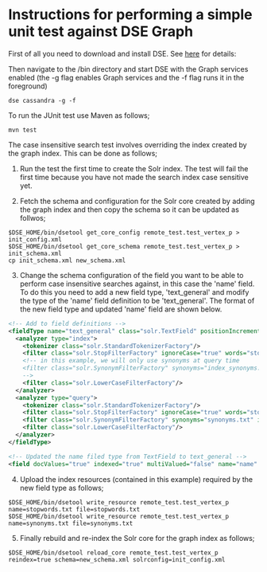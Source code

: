 # Instructions for performing a simple unit test against DSE Graph
  
First of all you need to download and install DSE. See [here](https://academy.datastax.com/downloads) for details: 

Then navigate to the <DSE home>/bin directory and start DSE with the 
Graph services enabled (the -g flag enables Graph services and 
the -f flag runs it in the foreground)

  ```
  dse cassandra -g -f
  ```
         
To run the JUnit test use Maven as follows;

  ```
  mvn test
  ```
The case insensitive search test involves overriding the index created
by the graph index. This can be done as follows;

1. Run the test the first time to create the Solr index. The test will 
fail the first time because you have not made the search index case 
sensitive yet.

2. Fetch the schema and configuration for the Solr core created by
adding the graph index and then copy the schema so it can be
updated as follwos;

  ```
  $DSE_HOME/bin/dsetool get_core_config remote_test.test_vertex_p > init_config.xml
  $DSE_HOME/bin/dsetool get_core_schema remote_test.test_vertex_p > init_schema.xml
  cp init_schema.xml new_schema.xml
  ```

3. Change the schema configuration of the field you want to be able to
perform case insensitive searches against, in this case the 'name' field. To do this
you need to add a new field type, 'text_general' and modify the type of the 'name' field definition 
to be 'text_general'. The format of the new field type and updated 'name' field are shown below.

  ```xml
  <!-- Add to field definitions -->
<fieldType name="text_general" class="solr.TextField" positionIncrementGap="100">
  <analyzer type="index">
    <tokenizer class="solr.StandardTokenizerFactory"/>
    <filter class="solr.StopFilterFactory" ignoreCase="true" words="stopwords.txt" />
    <!-- in this example, we will only use synonyms at query time
    <filter class="solr.SynonymFilterFactory" synonyms="index_synonyms.txt" ignoreCase="true" expand="false"/>
    -->
    <filter class="solr.LowerCaseFilterFactory"/>
  </analyzer>
  <analyzer type="query">
    <tokenizer class="solr.StandardTokenizerFactory"/>
    <filter class="solr.StopFilterFactory" ignoreCase="true" words="stopwords.txt" />
    <filter class="solr.SynonymFilterFactory" synonyms="synonyms.txt" ignoreCase="true" expand="true"/>
    <filter class="solr.LowerCaseFilterFactory"/>
  </analyzer>
</fieldType>

  <!-- Updated the name filed type from TextField to text_general -->
  <field docValues="true" indexed="true" multiValued="false" name="name" stored="true" type="text_general"/>
  ```

4. Upload the index resources (contained in this example) required by the new field type as follows;

  ```
  $DSE_HOME/bin/dsetool write_resource remote_test.test_vertex_p name=stopwords.txt file=stopwords.txt
  $DSE_HOME/bin/dsetool write_resource remote_test.test_vertex_p name=synonyms.txt file=synonyms.txt
  ```
  
5. Finally rebuild and re-index the Solr core for the graph index as follows;

  ```
  $DSE_HOME/bin/dsetool reload_core remote_test.test_vertex_p reindex=true schema=new_schema.xml solrconfig=init_config.xml
  ```

